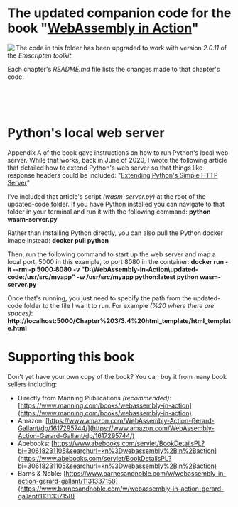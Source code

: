 # The updated companion code for the book "[WebAssembly in Action](https://www.manning.com/books/webassembly-in-action)"

<img src="https://images.manning.com/180/240/resize/book/7/97eac5c-498e-4454-bdb2-677ec3406f29/Gallant-WA-HI.png" align="left" /> The code in this folder has been upgraded to work with version _2.0.11_ of the _Emscripten toolkit_.

Each chapter's _README.md_ file lists the changes made to that chapter's code.

<p>&nbsp;</p>
<p>&nbsp;</p>


# Python's local web server

Appendix A of the book gave instructions on how to run Python's local web server. While that works, back in June of 2020, I wrote the following article that detailed how to extend Python's web server so that things like response headers could be included: "[Extending Python's Simple HTTP Server](https://cggallant.blogspot.com/2020/07/extending-pythons-simple-http-server.html)"

  I've included that article's script *(wasm-server.py)* at the root of the updated-code folder. If you have Python installed you can navigate to that folder in your terminal and run it with the following command: **python wasm-server.py**

  Rather than installing Python directly, you can also pull the Python docker image instead: **docker pull python**

  Then, run the following command to start up the web server and map a local port, 5000 in this example, to port 8080 in the container:
    **docker run -it --rm -p 5000:8080 -v "D:\WebAssembly-in-Action\updated-code:/usr/src/myapp" -w /usr/src/myapp python:latest python wasm-server.py**

  Once that's running, you just need to specify the path from the updated-code folder to the file I want to run. For example *(%20 where there are spaces)*: 
    **http://localhost:5000/Chapter%203/3.4%20html_template/html_template.html**



# Supporting this book

Don't yet have your own copy of the book? You can buy it from many book sellers including:
- Directly from Manning Publications _(recommended)_: [https://www.manning.com/books/webassembly-in-action](https://www.manning.com/books/webassembly-in-action)
- Amazon: [https://www.amazon.com/WebAssembly-Action-Gerard-Gallant/dp/1617295744/](https://www.amazon.com/WebAssembly-Action-Gerard-Gallant/dp/1617295744/)
- Abebooks: [https://www.abebooks.com/servlet/BookDetailsPL?bi=30618231105&searchurl=kn%3Dwebassembly%2Bin%2Baction](https://www.abebooks.com/servlet/BookDetailsPL?bi=30618231105&searchurl=kn%3Dwebassembly%2Bin%2Baction)
- Barns & Noble: [https://www.barnesandnoble.com/w/webassembly-in-action-gerard-gallant/1131337158](https://www.barnesandnoble.com/w/webassembly-in-action-gerard-gallant/1131337158)
